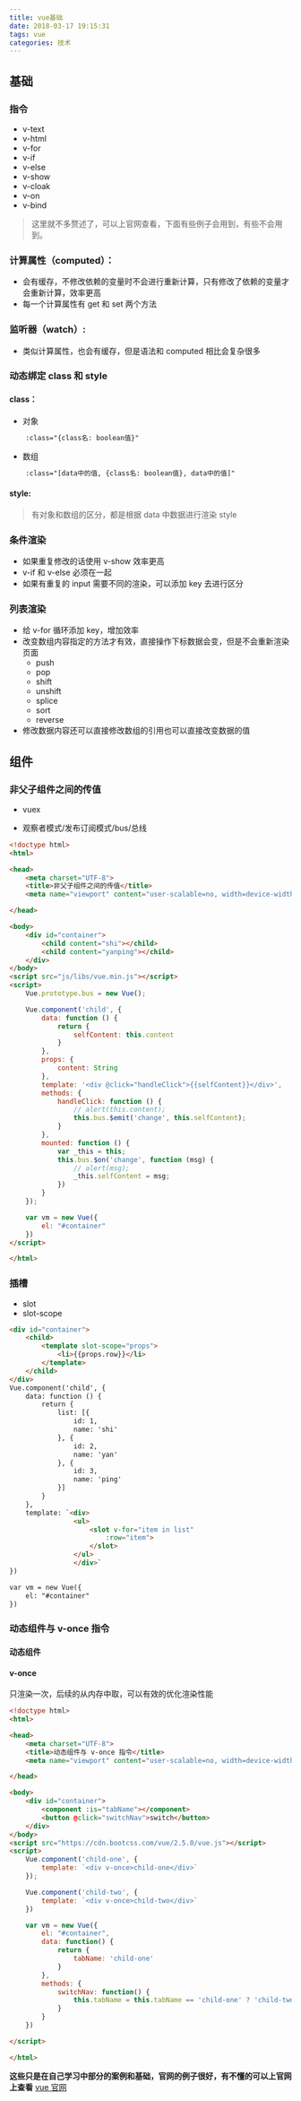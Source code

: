 ```yaml
---
title: vue基础
date: 2018-03-17 19:15:31
tags: vue
categories: 技术
---
```


## 基础

### 指令

- v-text
- v-html
- v-for
- v-if
- v-else
- v-show
- v-cloak
- v-on
- v-bind

> 这里就不多赘述了，可以上官网查看，下面有些例子会用到，有些不会用到。

<!-- more -->

### 计算属性（computed）：

- 会有缓存，不修改依赖的变量时不会进行重新计算，只有修改了依赖的变量才会重新计算，效率更高
- 每一个计算属性有 get 和 set 两个方法

### 监听器（watch）:

- 类似计算属性，也会有缓存，但是语法和 computed 相比会复杂很多

### 动态绑定 class 和 style

#### class：

- 对象

```html
    :class="{class名: boolean值}"
```

- 数组

```html
    :class="[data中的值, {class名: boolean值}, data中的值]"
```

#### style:

> 有对象和数组的区分，都是根据 data 中数据进行渲染 style

### 条件渲染

- 如果重复修改的话使用 v-show 效率更高
- v-if 和 v-else 必须在一起
- 如果有重复的 input 需要不同的渲染，可以添加 key 去进行区分

### 列表渲染

- 给 v-for 循环添加 key，增加效率
- 改变数组内容指定的方法才有效，直接操作下标数据会变，但是不会重新渲染页面
  - push
  - pop
  - shift
  - unshift
  - splice
  - sort
  - reverse
- 修改数据内容还可以直接修改数组的引用也可以直接改变数据的值

## 组件

### 非父子组件之间的传值

- vuex

- 观察者模式/发布订阅模式/bus/总线

```html
<!doctype html>
<html>

<head>
    <meta charset="UTF-8">
    <title>非父子组件之间的传值</title>
    <meta name="viewport" content="user-scalable=no, width=device-width, initial-scale=1.0, maximum-scale=1.0">

</head>

<body>
    <div id="container">
        <child content="shi"></child>
        <child content="yanping"></child>
    </div>
</body>
<script src="js/libs/vue.min.js"></script>
<script>
    Vue.prototype.bus = new Vue();

    Vue.component('child', {
        data: function () {
            return {
                selfContent: this.content
            }
        },
        props: {
            content: String
        },
        template: '<div @click="handleClick">{{selfContent}}</div>',
        methods: {
            handleClick: function () {
                // alert(this.content);
                this.bus.$emit('change', this.selfContent);
            }
        },
        mounted: function () {
            var _this = this;
            this.bus.$on('change', function (msg) {
                // alert(msg);
                _this.selfContent = msg;
            })
        }
    });

    var vm = new Vue({
        el: "#container"
    })
</script>

</html>
```

### 插槽

- slot
- slot-scope

```html
<div id="container">
    <child>
        <template slot-scope="props">
            <li>{{props.row}}</li>
        </template>
    </child>
</div>
Vue.component('child', {
    data: function () {
        return {
            list: [{
                id: 1,
                name: 'shi'
            }, {
                id: 2,
                name: 'yan'
            }, {
                id: 3,
                name: 'ping'
            }]
        }
    },
    template: `<div>
                <ul>
                    <slot v-for="item in list"
                        :row="item">
                    </slot>
                </ul>
                </div>`
})

var vm = new Vue({
    el: "#container"
})
```

### 动态组件与 v-once 指令

#### 动态组件

<component :is="切换变量"></component>

#### v-once

只渲染一次，后续的从内存中取，可以有效的优化渲染性能

```html
<!doctype html>
<html>

<head>
    <meta charset="UTF-8">
    <title>动态组件与 v-once 指令</title>
    <meta name="viewport" content="user-scalable=no, width=device-width, initial-scale=1.0, maximum-scale=1.0">

</head>

<body>
    <div id="container">
        <component :is="tabName"></component>
        <button @click="switchNav">switch</button>
    </div>
</body>
<script src="https://cdn.bootcss.com/vue/2.5.0/vue.js"></script>
<script>
    Vue.component('child-one', {
        template: `<div v-once>child-one</div>`
    });

    Vue.component('child-two', {
        template: `<div v-once>child-two</div>`
    })

    var vm = new Vue({
        el: "#container",
        data: function() {
            return {
                tabName: 'child-one'
            }
        },
        methods: {
            switchNav: function() {
                this.tabName = this.tabName == 'child-one' ? 'child-two' : 'child-one'
            }
        }
    })

</script>

</html>
```

**这些只是在自己学习中部分的案例和基础，官网的例子很好，有不懂的可以上官网上查看** [vue 官网](https://cn.vuejs.org/v2/api/)
